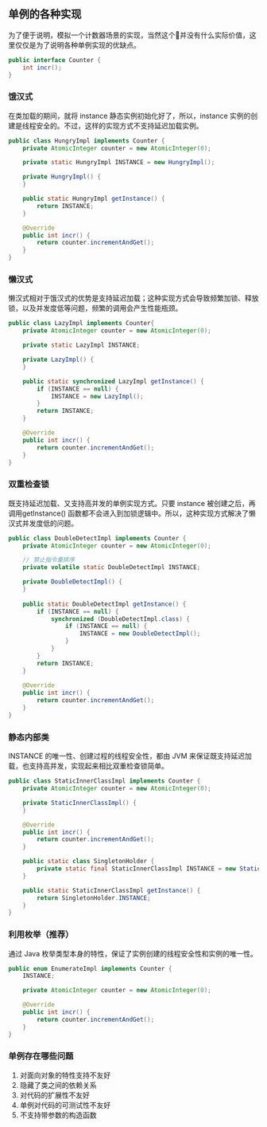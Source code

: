 ## 单例的各种实现

  为了便于说明，模拟一个计数器场景的实现，当然这个🌰并没有什么实际价值，这里仅仅是为了说明各种单例实现的优缺点。
```java
public interface Counter {
    int incr();
}
```

### 饿汉式
  在类加载的期间，就将 instance 静态实例初始化好了，所以，instance 实例的创建是线程安全的。不过，这样的实现方式不支持延迟加载实例。
```java
public class HungryImpl implements Counter {
    private AtomicInteger counter = new AtomicInteger(0);

    private static HungryImpl INSTANCE = new HungryImpl();

    private HungryImpl() {
    }

    public static HungryImpl getInstance() {
        return INSTANCE;
    }

    @Override
    public int incr() {
        return counter.incrementAndGet();
    }
}
```

### 懒汉式
  懒汉式相对于饿汉式的优势是支持延迟加载；这种实现方式会导致频繁加锁、释放锁，以及并发度低等问题，频繁的调用会产生性能瓶颈。
```java
public class LazyImpl implements Counter{
    private AtomicInteger counter = new AtomicInteger(0);

    private static LazyImpl INSTANCE;

    private LazyImpl() {
    }

    public static synchronized LazyImpl getInstance() {
        if (INSTANCE == null) {
            INSTANCE = new LazyImpl();
        }
        return INSTANCE;
    }

    @Override
    public int incr() {
        return counter.incrementAndGet();
    }
}
```
### 双重检查锁
  既支持延迟加载、又支持高并发的单例实现方式。只要 instance 被创建之后，再调用getInstance() 函数都不会进入到加锁逻辑中。所以，这种实现方式解决了懒汉式并发度低的问题。
```java
public class DoubleDetectImpl implements Counter {
    private AtomicInteger counter = new AtomicInteger(0);

    // 禁止指令重排序
    private volatile static DoubleDetectImpl INSTANCE;

    private DoubleDetectImpl() {
    }
    
    public static DoubleDetectImpl getInstance() {
        if (INSTANCE == null) {
            synchronized (DoubleDetectImpl.class) {
                if (INSTANCE == null) {
                    INSTANCE = new DoubleDetectImpl();
                }
            }
        }
        return INSTANCE;
    }
    
    @Override
    public int incr() {
        return counter.incrementAndGet();
    }
}
```

### 静态内部类
  INSTANCE 的唯一性、创建过程的线程安全性，都由 JVM 来保证既支持延迟加载，也支持高并发，实现起来相比双重检查锁简单。
```java
public class StaticInnerClassImpl implements Counter {
    private AtomicInteger counter = new AtomicInteger(0);

    private StaticInnerClassImpl() {
    }

    @Override
    public int incr() {
        return counter.incrementAndGet();
    }

    public static class SingletonHolder {
        private static final StaticInnerClassImpl INSTANCE = new StaticInnerClassImpl();
    }

    public static StaticInnerClassImpl getInstance() {
        return SingletonHolder.INSTANCE;
    }
}
```

### 利用枚举（推荐）
  通过 Java 枚举类型本身的特性，保证了实例创建的线程安全性和实例的唯一性。
```java
public enum EnumerateImpl implements Counter {
    INSTANCE;

    private AtomicInteger counter = new AtomicInteger(0);

    @Override
    public int incr() {
        return counter.incrementAndGet();
    }
}
```

### 单例存在哪些问题
  1. 对面向对象的特性支持不友好
  2. 隐藏了类之间的依赖关系
  3. 对代码的扩展性不友好
  4. 单例对代码的可测试性不友好
  5. 不支持带参数的构造函数